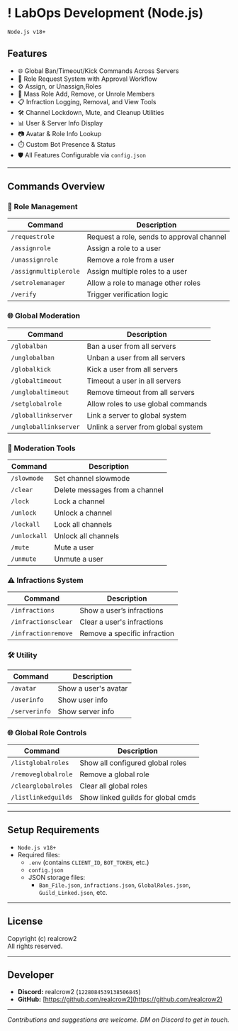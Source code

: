 # ! LabOps Development (Node.js)
`Node.js v18+`

## Features

* 🌐 Global Ban/Timeout/Kick Commands Across Servers
* 🧾 Role Request System with Approval Workflow
* ⚙️ Assign, or Unassign,Roles
* 🧼 Mass Role Add, Remove, or Unrole Members
* 📋 Infraction Logging, Removal, and View Tools
* 🛠️ Channel Lockdown, Mute, and Cleanup Utilities
* 📊 User & Server Info Display
* 📷 Avatar & Role Info Lookup
* ⏱️ Custom Bot Presence & Status
* 🛡️ All Features Configurable via `config.json`

---

## Commands Overview

### 🧾 Role Management

| Command               | Description                               |
| --------------------- | ----------------------------------------- |
| `/requestrole`        | Request a role, sends to approval channel |
| `/assignrole`         | Assign a role to a user                   |
| `/unassignrole`       | Remove a role from a user                 |
| `/assignmultiplerole` | Assign multiple roles to a user           |
| `/setrolemanager`     | Allow a role to manage other roles        |
| `/verify`             | Trigger verification logic                |

### 🌐 Global Moderation

| Command               | Description                                 |
| --------------------- | ------------------------------------------- |
| `/globalban`          | Ban a user from all servers                 |
| `/unglobalban`        | Unban a user from all servers               |
| `/globalkick`         | Kick a user from all servers                |
| `/globaltimeout`      | Timeout a user in all servers               |
| `/unglobaltimeout`    | Remove timeout from all servers             |
| `/setglobalrole`      | Allow roles to use global commands          |
| `/globallinkserver`   | Link a server to global system              |
| `/ungloballinkserver` | Unlink a server from global system          |

### 🧹 Moderation Tools

| Command         | Description                        |
| --------------- | ---------------------------------- |
| `/slowmode`     | Set channel slowmode               |
| `/clear`        | Delete messages from a channel     |
| `/lock`         | Lock a channel                     |
| `/unlock`       | Unlock a channel                   |
| `/lockall`      | Lock all channels                  |
| `/unlockall`    | Unlock all channels                |
| `/mute`         | Mute a user                        |
| `/unmute`       | Unmute a user                      |

### ⚠️ Infractions System

| Command              | Description                           |
| -------------------- | ------------------------------------- |
| `/infractions`       | Show a user’s infractions             |
| `/infractionsclear`  | Clear a user's infractions            |
| `/infractionremove`  | Remove a specific infraction          |

### 🛠️ Utility

| Command       | Description                        |
| ------------- | ---------------------------------- |
| `/avatar`     | Show a user's avatar               |
| `/userinfo`   | Show user info                     |
| `/serverinfo` | Show server info                   |

### 🌐 Global Role Controls

| Command              | Description                        |
| -------------------- | ---------------------------------- |
| `/listglobalroles`   | Show all configured global roles    |
| `/removeglobalrole`  | Remove a global role                |
| `/clearglobalroles`  | Clear all global roles              |
| `/listlinkedguilds`  | Show linked guilds for global cmds  |

---

## Setup Requirements

* `Node.js v18+`
* Required files:
  * `.env` (contains `CLIENT_ID`, `BOT_TOKEN`, etc.)
  * `config.json`
  * JSON storage files:
    * `Ban_File.json`, `infractions.json`, `GlobalRoles.json`, `Guild_Linked.json`, etc.

---

## License

Copyright (c) realcrow2  
All rights reserved.

---

## Developer

* **Discord:** realcrow2 (`1228084539138506845`)  
* **GitHub:** [https://github.com/realcrow2](https://github.com/realcrow2)

---

*Contributions and suggestions are welcome. DM on Discord to get in touch.*
